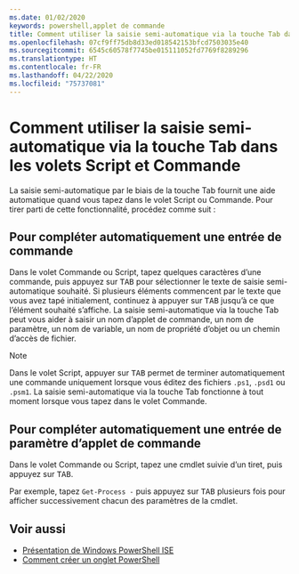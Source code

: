 ```yaml
---
ms.date: 01/02/2020
keywords: powershell,applet de commande
title: Comment utiliser la saisie semi-automatique via la touche Tab dans les volets Script et Commande
ms.openlocfilehash: 07cf9ff75db8d33ed018542153bfcd7503035e40
ms.sourcegitcommit: 6545c60578f7745be015111052fd7769f8289296
ms.translationtype: HT
ms.contentlocale: fr-FR
ms.lasthandoff: 04/22/2020
ms.locfileid: "75737081"
---
```

# <a name="how-to-use-tab-completion-in-the-script-pane-and-console-pane"></a>Comment utiliser la saisie semi-automatique via la touche Tab dans les volets Script et Commande

La saisie semi-automatique par le biais de la touche Tab fournit une aide automatique quand vous tapez dans le volet Script ou Commande. Pour tirer parti de cette fonctionnalité, procédez comme suit :

## <a name="to-automatically-complete-a-command-entry"></a>Pour compléter automatiquement une entrée de commande

Dans le volet Commande ou Script, tapez quelques caractères d’une commande, puis appuyez sur <kbd>TAB</kbd> pour sélectionner le texte de saisie semi-automatique souhaité. Si plusieurs éléments commencent par le texte que vous avez tapé initialement, continuez à appuyer sur <kbd>TAB</kbd> jusqu’à ce que l’élément souhaité s’affiche. La saisie semi-automatique via la touche Tab peut vous aider à saisir un nom d’applet de commande, un nom de paramètre, un nom de variable, un nom de propriété d’objet ou un chemin d’accès de fichier.

> [!NOTE]
> Dans le volet Script, appuyer sur <kbd>TAB</kbd> permet de terminer automatiquement une commande uniquement lorsque vous éditez des fichiers `.ps1`, `.psd1` ou `.psm1`. La saisie semi-automatique via la touche Tab fonctionne à tout moment lorsque vous tapez dans le volet Commande.

## <a name="to-automatically-complete-a-cmdlet-parameter-entry"></a>Pour compléter automatiquement une entrée de paramètre d’applet de commande

Dans le volet Commande ou Script, tapez une cmdlet suivie d’un tiret, puis appuyez sur <kbd>TAB</kbd>.

Par exemple, tapez `Get-Process -` puis appuyez sur <kbd>TAB</kbd> plusieurs fois pour afficher successivement chacun des paramètres de la cmdlet.

## <a name="see-also"></a>Voir aussi

- [Présentation de Windows PowerShell ISE](Introducing-the-Windows-PowerShell-ISE.md)
- [Comment créer un onglet PowerShell](How-to-Create-a-PowerShell-Tab-in-Windows-PowerShell-ISE.md)
